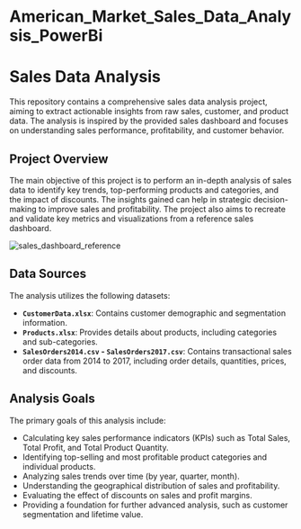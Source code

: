# American_Market_Sales_Data_Analysis_PowerBi

# Sales Data Analysis

This repository contains a comprehensive sales data analysis project, aiming to extract actionable insights from raw sales, customer, and product data. The analysis is inspired by the provided sales dashboard and focuses on understanding sales performance, profitability, and customer behavior.

## Project Overview

The main objective of this project is to perform an in-depth analysis of sales data to identify key trends, top-performing products and categories, and the impact of discounts. The insights gained can help in strategic decision-making to improve sales and profitability. The project also aims to recreate and validate key metrics and visualizations from a reference sales dashboard.

![sales_dashboard_reference](https://github.com/user-attachments/assets/ad0d2f79-e33c-4cd8-82b5-1709ca1489ff)


## Data Sources

The analysis utilizes the following datasets:

*   **`CustomerData.xlsx`**: Contains customer demographic and segmentation information.
*   **`Products.xlsx`**: Provides details about products, including categories and sub-categories.
*   **`SalesOrders2014.csv` - `SalesOrders2017.csv`**: Contains transactional sales order data from 2014 to 2017, including order details, quantities, prices, and discounts.


## Analysis Goals

The primary goals of this analysis include:

*   Calculating key sales performance indicators (KPIs) such as Total Sales, Total Profit, and Total Product Quantity.
*   Identifying top-selling and most profitable product categories and individual products.
*   Analyzing sales trends over time (by year, quarter, month).
*   Understanding the geographical distribution of sales and profitability.
*   Evaluating the effect of discounts on sales and profit margins.
*   Providing a foundation for further advanced analysis, such as customer segmentation and lifetime value.
